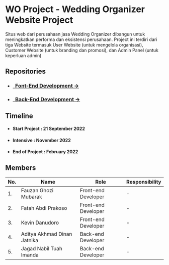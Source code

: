 # WO Project - Wedding Organizer Website Project
Situs web dari perusahaan jasa Wedding Organizer dibangun untuk meningkatkan performa dan eksistensi perusahaan. Project ini terdiri dari tiga Website termasuk User Website (untuk mengelola organisasi), Customer Website (untuk branding dan promosi), dan Admin Panel (untuk keperluan admin) 

## Repositories

- ### [&nbsp;&nbsp;Font-End Development &rarr;]()
- ### [&nbsp;&nbsp;Back-End Development &rarr;]()

## Timeline

- #### Start Project : 21 September 2022
- #### Intensive : November 2022
- #### End of Project : February 2022

## Members
|No.| Name        |Role           | Responsibility |
|---| ------------- |-------------| -----|
|1.| Fauzan Ghozi Mubarak | Front-end Developer| -
|2.| Fatah Abdi Prakoso | Front-end Developer |  -
|3.|  Kevin Danudoro | Front-end Developer  |  -
|4.| Aditya Akhmad Dinan Jatnika  | Back-end Developer | -
|5.|  Jagad Nabil Tuah Imanda |  Back-end Developer  | -

